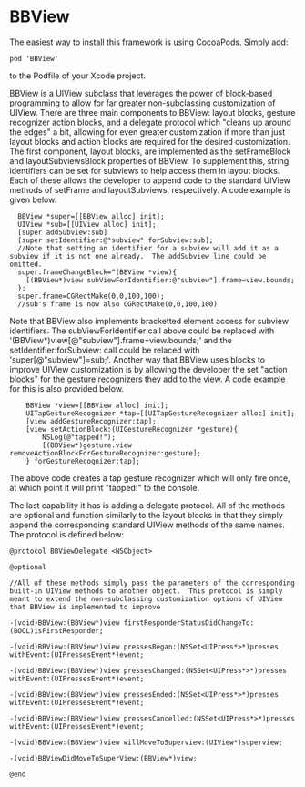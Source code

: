 # BBView
The easiest way to install this framework is using CocoaPods.  Simply add:
```
pod 'BBView'
```
to the Podfile of your Xcode project.

BBView is a UIView subclass that leverages the power of block-based programming to allow for far greater non-subclassing customization of
UIView.  There are three main components to BBView: layout blocks, gesture recognizer action blocks, and a delegate protocol which "cleans up around the edges" a bit, allowing for even greater customization if more than just layout blocks and action blocks are required for the desired customization.  The first component, layout blocks, are implemented as the setFrameBlock and layoutSubviewsBlock properties of BBView.  To supplement this, string identifiers can be set for subviews to help access them in layout blocks.  Each of these allows the developer to append code to the standard UIView methods of setFrame and layoutSubviews, respectively.  A code example is given below.
```
  BBView *super=[[BBView alloc] init];
  UIView *sub=[[UIView alloc] init];
  [super addSubview:sub]
  [super setIdentifier:@"subview" forSubview:sub];
  //Note that setting an identifier for a subview will add it as a subview if it is not one already.  The addSubview line could be omitted.
  super.frameChangeBlock=^(BBView *view){
    [(BBView*)view subViewForIdentifier:@"subview"].frame=view.bounds;
  };
  super.frame=CGRectMake(0,0,100,100);
  //sub's frame is now also CGRectMake(0,0,100,100)
```
Note that BBView also implements bracketted element access for subview identifiers.  The subViewForIdentifier call above could be replaced with '(BBView*)view[@"subview"].frame=view.bounds;' and the setIdentifier:forSubview: call could be relaced with 'super[@"subview"]=sub;'.
Another way that BBView uses blocks to improve UIView customization is by allowing the developer the set "action blocks" for the gesture recognizers they add to the view.  A code example for this is also provided below.
```
    BBView *view=[[BBView alloc] init];
    UITapGestureRecognizer *tap=[[UITapGestureRecognizer alloc] init];
    [view addGestureRecognizer:tap];
    [view setActionBlock:(UIGestureRecognizer *gesture){
        NSLog(@"tapped!");
        [(BBView*)gesture.view removeActionBlockForGestureRecognizer:gesture];
    } forGestureRecognizer:tap];
```

The above code creates a tap gesture recognizer which will only fire once, at which point it will print "tapped!" to the console.

The last capability it has is adding a delegate protocol.  All of the methods are optional and function similarly to the layout blocks in that they simply append the corresponding standard UIView methods of the same names.  The protocol is defined below:
```
@protocol BBViewDelegate <NSObject>

@optional

//All of these methods simply pass the parameters of the corresponding built-in UIView methods to another object.  This protocol is simply meant to extend the non-subclassing customization options of UIView that BBView is implemented to improve

-(void)BBView:(BBView*)view firstResponderStatusDidChangeTo:(BOOL)isFirstResponder;

-(void)BBView:(BBView*)view pressesBegan:(NSSet<UIPress*>*)presses withEvent:(UIPressesEvent*)event;

-(void)BBView:(BBView*)view pressesChanged:(NSSet<UIPress*>*)presses withEvent:(UIPressesEvent*)event;

-(void)BBView:(BBView*)view pressesEnded:(NSSet<UIPress*>*)presses withEvent:(UIPressesEvent*)event;

-(void)BBView:(BBView*)view pressesCancelled:(NSSet<UIPress*>*)presses withEvent:(UIPressesEvent*)event;

-(void)BBView:(BBView*)view willMoveToSuperview:(UIView*)superview;

-(void)BBViewDidMoveToSuperView:(BBView*)view;

@end
```
